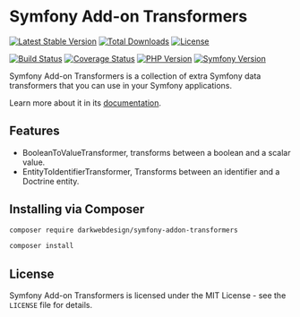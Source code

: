 # Symfony Add-on Transformers

[![Latest Stable Version](https://poser.pugx.org/darkwebdesign/symfony-addon-transformers/v/stable?format=flat)](https://packagist.org/packages/darkwebdesign/symfony-addon-transformers)
[![Total Downloads](https://poser.pugx.org/darkwebdesign/symfony-addon-transformers/downloads?format=flat)](https://packagist.org/packages/darkwebdesign/symfony-addon-transformers)
[![License](https://poser.pugx.org/darkwebdesign/symfony-addon-transformers/license?format=flat)](https://packagist.org/packages/darkwebdesign/symfony-addon-transformers)

[![Build Status](https://travis-ci.org/darkwebdesign/symfony-addon-transformers.svg?branch=2.3)](https://travis-ci.org/darkwebdesign/symfony-addon-transformers?branch=2.3)
[![Coverage Status](https://codecov.io/gh/darkwebdesign/symfony-addon-transformers/branch/2.3/graph/badge.svg)](https://codecov.io/gh/darkwebdesign/symfony-addon-transformers)
[![PHP Version](https://img.shields.io/badge/php-5.3%2B-777BB3.svg)](https://php.net/)
[![Symfony Version](https://img.shields.io/badge/symfony-2.3-93C74B.svg)](https://symfony.com/)

Symfony Add-on Transformers is a collection of extra Symfony data transformers that you can use in your Symfony
applications.

Learn more about it in its [documentation](https://github.com/darkwebdesign/symfony-addon-pack/blob/2.3/doc/reference/transformers/index.md).

## Features

* BooleanToValueTransformer, transforms between a boolean and a scalar value.
* EntityToIdentifierTransformer, Transforms between an identifier and a Doctrine entity.

## Installing via Composer

```bash
composer require darkwebdesign/symfony-addon-transformers
```

```bash
composer install
```

## License

Symfony Add-on Transformers is licensed under the MIT License - see the `LICENSE` file for details.
